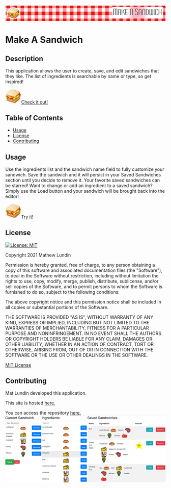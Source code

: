 ![header](public/images/readme/header.png)
# Make A Sandwich

## Description
  This application allows the user to create, save, and edit sandwiches that they like. The list of ingredients is searchable by name or type, so get inspired!

  [<img src="./public/images/sandwich.png" width="50" style="border-radius:27px">Check it out!](https://mat-lundin.github.io/makeasandwich/)

## Table of Contents
- [Usage](#usage)
- [License](#license)
- [Contributing](#contributing)


## Usage
Use the ingredients list and the sandwich name field to fully customize your sandwich. Save the sandwich and it will persist in your Saved Sandwiches section until you decide to remove it. Your favorite saved sandwiches can be starred! Want to change or add an ingredient to a saved sandwich? Simply use the Load button and your sandwich will be brought back into the editor!

[<img src="./public/images/sandwich.png" width="50" style="border-radius:27px">Try it!](https://mat-lundin.github.io/makeasandwich/)

## License
  [![License: MIT](https://img.shields.io/badge/License-MIT-yellow.svg)](https://opensource.org/licenses/MIT)

Copyright 2021 Mathew Lundin

Permission is hereby granted, free of charge, to any person obtaining a copy of this software and associated documentation files (the "Software"), to deal in the Software without restriction, including without limitation the rights to use, copy, modify, merge, publish, distribute, sublicense, and/or sell copies of the Software, and to permit persons to whom the Software is furnished to do so, subject to the following conditions:

The above copyright notice and this permission notice shall be included in all copies or substantial portions of the Software.

THE SOFTWARE IS PROVIDED "AS IS", WITHOUT WARRANTY OF ANY KIND, EXPRESS OR IMPLIED, INCLUDING BUT NOT LIMITED TO THE WARRANTIES OF MERCHANTABILITY, FITNESS FOR A PARTICULAR PURPOSE AND NONINFRINGEMENT. IN NO EVENT SHALL THE AUTHORS OR COPYRIGHT HOLDERS BE LIABLE FOR ANY CLAIM, DAMAGES OR OTHER LIABILITY, WHETHER IN AN ACTION OF CONTRACT, TORT OR OTHERWISE, ARISING FROM, OUT OF OR IN CONNECTION WITH THE SOFTWARE OR THE USE OR OTHER DEALINGS IN THE SOFTWARE.

  [MIT License](https://opensource.org/licenses/MIT)
    
## Contributing
Mat Lundin developed this application.

This site is hosted [here.](https://mat-lundin.github.io/makeasandwich/)

You can access the repository [here.](https://github.com/mat-lundin/makeasandwich)
 [<img src="./public/images/MakeASandwich.png" style="on-hover">](https://mat-lundin.github.io/makeasandwich/)
